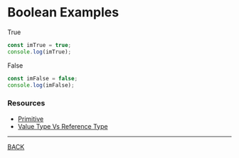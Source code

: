# Boolean Examples

True
```javascript
const imTrue = true;
console.log(imTrue);
```

False
```javascript
const imFalse = false;
console.log(imFalse);
```
### Resources
-   [Primitive](https://developer.mozilla.org/en-US/docs/Glossary/Primitive)
-   [Value Type Vs Reference Type](https://codeburst.io/explaining-value-vs-reference-in-javascript-647a975e12a0)
---
[BACK](../README.md)